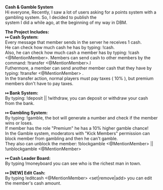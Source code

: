 <b>Cash & Gamble System</b>
<br>Hi everyone, Recently, I saw a lot of users asking for a points system with a gambling system. So, I decided to publish the <br>system I did a while ago, at the beginning of my way in DBM.

<b>The Project Includes: </b>
<br><b>↦ Cash System:</b>
<br>Every message that member sends in the server he receives 1 cash.
<br>He can check how much cash he has by typing: !cash.
<br>Also, he can check how much cash a member has by typing: !cash <@MentionMember>. Members can send cash to other members by the command: !transfer <@MentionMember>.I 
<br>Futhermore, a member can send another member cash that they have by typing: !transfer <@MentionMember> <Amount>.
<br>In the transfer action, normal players must pay taxes ( 10% ), but premium members don't have to pay taxes.

<b>↦ Bank System:</b>
<br>By typing: !deposit || !withdraw, you can deposit or withdraw your cash from the bank.
 
<b>↦ Gambling System:</b>
<br>By typing: !gamble, the bot will generate a number and check if the member wins or loses.
<br>If member has the role "Premium" he has a 10% higher gamble chance!
<br>In the Gamble system, moderators with "Kick Members" permission can block member from gambling and then he can't gamble.
<br>They also can unblock the member: !blockgamble <@MentionMember> || !unblockgamble <@MentionMember>

<b>↦ Cash Leader Board:</b>
<br>By typing !moneyboard you can see who is the richest man in town.

<b>↦ [NEW] Edit Cash:</b>
<br>By typing !editcash <@MentionMember> <set|remove|add> <amount> you can edit the member's cash amount.
